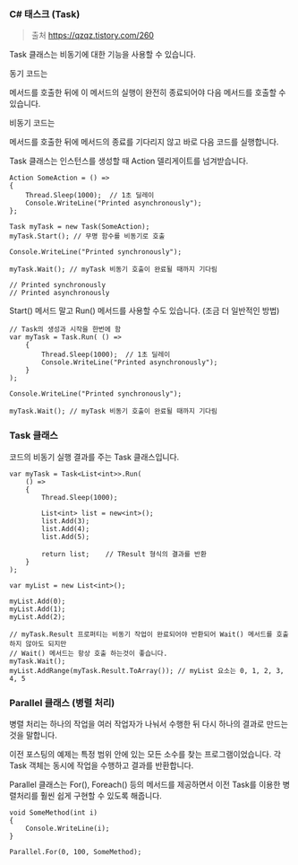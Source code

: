 ### C# 태스크 (Task)

> 출처  https://qzqz.tistory.com/260 



Task 클래스는 비동기에 대한 기능을 사용할 수 있습니다.

동기 코드는

메서드를 호출한 뒤에 이 메서드의 실행이 완전히 종료되어야 다음 메서드를 호출할 수 있습니다.



비동기 코드는

메서드를 호출한  뒤에 메서드의 종료를 기다리지 않고 바로 다음 코드를 실행합니다.



Task 클래스는 인스턴스를 생성할 때 Action 델리게이트를 넘겨받습니다.

```
Action SomeAction = () =>
{
    Thread.Sleep(1000);  // 1초 딜레이
    Console.WriteLine("Printed asynchronously");
};

Task myTask = new Task(SomeAction);
myTask.Start(); // 무명 함수를 비동기로 호출

Console.WriteLine("Printed synchronously");

myTask.Wait(); // myTask 비동기 호출이 완료될 때까지 기다림

// Printed synchronously
// Printed asynchronously
```

 Start() 메서드 말고 Run() 메서드를 사용할 수도 있습니다. (조금 더 일반적인 방법) 



```
// Task의 생성과 시작을 한번에 함
var myTask = Task.Run( () =>
    {
        Thread.Sleep(1000);  // 1초 딜레이
        Console.WriteLine("Printed asynchronously");
    }
);

Console.WriteLine("Printed synchronously");

myTask.Wait(); // myTask 비동기 호출이 완료될 때까지 기다림
```



### Task<TResult> 클래스

 코드의 비동기 실행 결과를 주는 Task<TResult> 클래스입니다. 

```
var myTask = Task<List<int>>.Run(
    () =>
    {
        Thread.Sleep(1000);
    
        List<int> list = new<int>();
        list.Add(3);
        list.Add(4);
        list.Add(5);    

        return list;    // TResult 형식의 결과를 반환
    }
);

var myList = new List<int>();

myList.Add(0);
myList.Add(1);
myList.Add(2);

// myTask.Result 프로퍼티는 비동기 작업이 완료되어야 반환되어 Wait() 메서드를 호출하지 않아도 되지만
// Wait() 메서드는 항상 호출 하는것이 좋습니다.
myTask.Wait();
myList.AddRange(myTask.Result.ToArray()); // myList 요소는 0, 1, 2, 3, 4, 5
```





### Parallel 클래스 (병렬 처리)

병렬 처리는 하나의 작업을 여러 작업자가 나눠서 수행한 뒤 다시 하나의 결과로 만드는 것을 말합니다.

 이전 포스팅의 예제는 특정 범위 안에 있는 모든 소수를 찾는 프로그램이었습니다.
각 Task 객체는 동시에 작업을 수행하고 결과를 반환합니다.



  Parallel 클래스는 For(), Foreach() 등의 메서드를 제공하면서
이전 Task<TResult>를 이용한 병렬처리를 훨씬 쉽게 구현할 수 있도록 해줍니다.

```
void SomeMethod(int i)
{
    Console.WriteLine(i);
}

Parallel.For(0, 100, SomeMethod);
```

